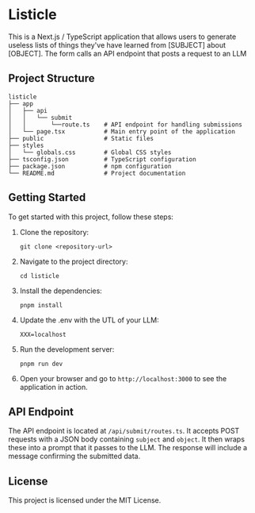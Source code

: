 # Listicle

This is a Next.js / TypeScript application that allows users to generate useless lists of things they've have learned from [SUBJECT] about [OBJECT]. The form calls an API endpoint that posts a request to an LLM 

## Project Structure

```
listicle
├── app
│   ├── api
│   │   └── submit
│   │       └──route.ts    # API endpoint for handling submissions
│   └── page.tsx           # Main entry point of the application
├── public                 # Static files
├── styles
│   └── globals.css        # Global CSS styles
├── tsconfig.json          # TypeScript configuration
├── package.json           # npm configuration
└── README.md              # Project documentation
```

## Getting Started

To get started with this project, follow these steps:

1. Clone the repository:
   ```
   git clone <repository-url>
   ```

2. Navigate to the project directory:
   ```
   cd listicle
   ```

3. Install the dependencies:
   ```
   pnpm install
   ```

4. Update the .env with the UTL of your LLM:
   ```
   XXX=localhost
   ```

5. Run the development server:
   ```
   pnpm run dev
   ```

6. Open your browser and go to `http://localhost:3000` to see the application in action.

## API Endpoint

The API endpoint is located at `/api/submit/routes.ts`. It accepts POST requests with a JSON body containing `subject` and `object`. It then wraps these into a prompt that it passes to the LLM. The response will include a message confirming the submitted data.

## License

This project is licensed under the MIT License.